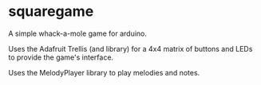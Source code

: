 # squaregame
A simple whack-a-mole game for arduino.

Uses the Adafruit Trellis (and library) for a 4x4 matrix of buttons and LEDs to provide the game's interface.

Uses the MelodyPlayer library to play melodies and notes.
